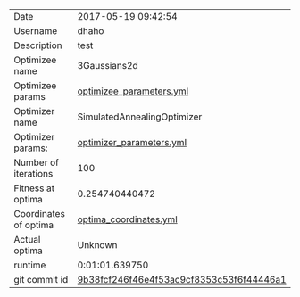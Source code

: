 | | |
| --- | --- |
| Date | 2017-05-19 09:42:54 |
| Username | dhaho |
| Description | test |
| Optimizee name | 3Gaussians2d |
| Optimizee params |  <a href="optimizee_parameters.yml">optimizee_parameters.yml</a>  |
| Optimizer name | SimulatedAnnealingOptimizer |
| Optimizer params: |  <a href="optimizer_parameters.yml">optimizer_parameters.yml</a>  |
| Number of iterations | 100 |
| Fitness at optima | 0.254740440472 |
| Coordinates of optima |  <a href="optima_coordinates.yml">optima_coordinates.yml</a>  |
| Actual optima |  Unknown  |
| runtime | 0:01:01.639750 |
| git commit id | <a href="git@github.com:IGITUGraz/LTL/commit/9b38fcf246f46e4f53ac9cf8353c53f6f44446a1">9b38fcf246f46e4f53ac9cf8353c53f6f44446a1</a> |